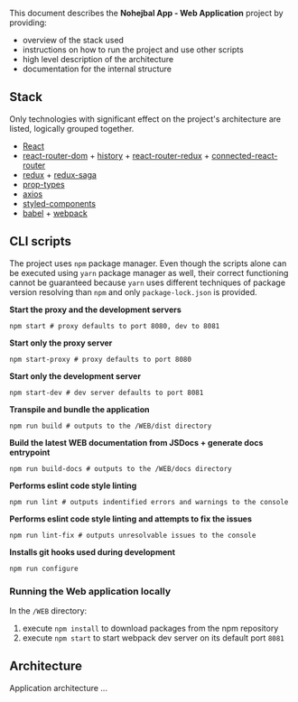 This document describes the **Nohejbal App - Web Application** project by providing:
 - overview of the stack used
 - instructions on how to run the project and use other scripts
 - high level description of the architecture 
 - documentation for the internal structure

## Stack
Only technologies with significant effect on the project's architecture are listed, logically grouped together.
  - [React](https://reactjs.org/)
  - [react-router-dom](https://www.npmjs.com/package/react-router-dom) + [history](https://www.npmjs.com/package/history) + [react-router-redux](https://www.npmjs.com/package/react-router-redux) + [connected-react-router](https://github.com/supasate/connected-react-router)
  - [redux](https://redux.js.org/) + [redux-saga](https://redux-saga.js.org/)
  - [prop-types](https://www.npmjs.com/package/prop-types)
  - [axios](https://www.npmjs.com/package/axios)
  - [styled-components](https://styled-components.com/)
  - [babel](https://babeljs.io/) + [webpack](https://webpack.js.org/)

## CLI scripts
The project uses `npm` package manager. Even though the scripts alone can be executed
using `yarn` package manager as well, their correct functioning cannot be guaranteed because
`yarn` uses different techniques of package version resolving than `npm` and only `package-lock.json` is provided.

**Start the proxy and the development servers**
```
npm start # proxy defaults to port 8080, dev to 8081
```

**Start only the proxy server**
```
npm start-proxy # proxy defaults to port 8080
```

**Start only the development server**
```
npm start-dev # dev server defaults to port 8081
```

**Transpile and bundle the application**
```
npm run build # outputs to the /WEB/dist directory
```

**Build the latest WEB documentation from JSDocs + generate docs entrypoint**
```
npm run build-docs # outputs to the /WEB/docs directory
```

**Performs eslint code style linting**
```
npm run lint # outputs indentified errors and warnings to the console
```

**Performs eslint code style linting and attempts to fix the issues** 
```
npm run lint-fix # outputs unresolvable issues to the console
```

**Installs git hooks used during development**
```
npm run configure
```

### Running the Web application locally
In the `/WEB` directory:
  1. execute `npm install` to download packages from the npm repository
  1. execute `npm start` to start webpack dev server on its default port `8081`

## Architecture
Application architecture ...
